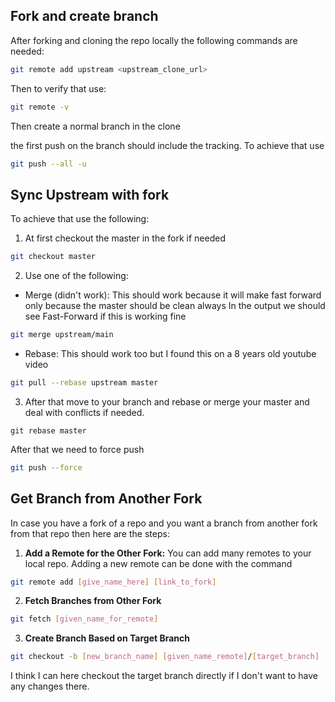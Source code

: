 ## Fork and create branch

After forking and cloning the repo locally the following commands are needed:

```bash
git remote add upstream <upstream_clone_url>
```

Then to verify that use: 

```bash
git remote -v
```

Then create a normal branch in the clone

the first push on the branch should include the tracking. To achieve that use

```bash
git push --all -u
```

## Sync Upstream with fork

To achieve that use the following:
1. At first checkout the master in the fork if needed

```bash
git checkout master
```

2. Use one of the following:
- Merge (didn't work): This should work because it will make fast forward only because the master should be clean always
	In the output we should see Fast-Forward if this is working fine

```bash
git merge upstream/main
```
   
- Rebase: This should work too but I found this on a 8 years old youtube video
 
```bash
git pull --rebase upstream master
```

3. After that move to your branch and rebase or merge your master and deal with conflicts if needed.
```base
git rebase master
```

After that we need to force push

```bash
git push --force
```

## Get Branch from Another Fork
In case you have a fork of a repo and you want a branch from another fork from that repo then here are the steps:
1. **Add a Remote for the Other Fork:** 
	 You can add many remotes to your local repo. Adding a new remote can be done with the command
```bash
git remote add [give_name_here] [link_to_fork] 
```

 2. **Fetch Branches from Other Fork**
```bash
git fetch [given_name_for_remote] 
```

3. **Create Branch Based on Target Branch**
```bash
git checkout -b [new_branch_name] [given_name_remote]/[target_branch]
```
I think I can here checkout the target branch directly if I don't want to have any changes there.